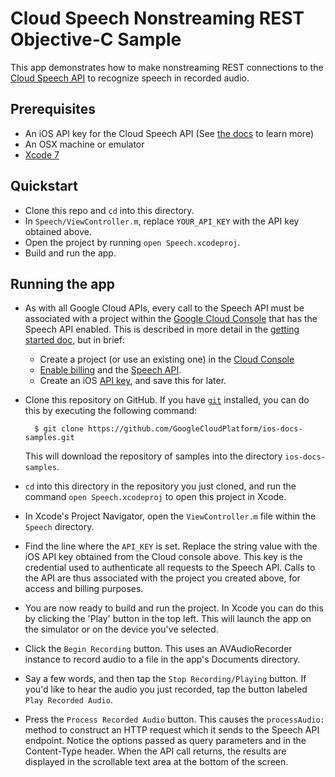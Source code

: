 # Cloud Speech Nonstreaming REST Objective-C Sample

This app demonstrates how to make nonstreaming REST connections to the [Cloud Speech API](https://cloud.google.com/speech/) to recognize speech in recorded audio.

## Prerequisites
- An iOS API key for the Cloud Speech API (See
  [the docs][getting-started] to learn more)
- An OSX machine or emulator
- [Xcode 7][xcode]

## Quickstart
- Clone this repo and `cd` into this directory.
- In `Speech/ViewController.m`, replace `YOUR_API_KEY` with the API key obtained above.
- Open the project by running `open Speech.xcodeproj`.
- Build and run the app.


## Running the app

- As with all Google Cloud APIs, every call to the Speech API must be associated
  with a project within the [Google Cloud Console][cloud-console] that has the
  Speech API enabled. This is described in more detail in the [getting started
  doc][getting-started], but in brief:
  - Create a project (or use an existing one) in the [Cloud
    Console][cloud-console]
  - [Enable billing][billing] and the [Speech API][enable-speech].
  - Create an iOS [API key][api-key], and save this for later.

- Clone this repository on GitHub. If you have [`git`][git] installed, you can do this by executing the following command:

        $ git clone https://github.com/GoogleCloudPlatform/ios-docs-samples.git

    This will download the repository of samples into the directory
    `ios-docs-samples`.

- `cd` into this directory in the repository you just cloned, and run the command `open Speech.xcodeproj` to open this project in Xcode.

- In Xcode's Project Navigator, open the `ViewController.m` file within the `Speech` directory.

- Find the line where the `API_KEY` is set. Replace the string value with the iOS API key obtained from the Cloud console above. This key is the credential used to authenticate all requests to the Speech API. Calls to the API are thus associated with the project you created above, for access and billing purposes.

- You are now ready to build and run the project. In Xcode you can do this by clicking the 'Play' button in the top left. This will launch the app on the simulator or on the device you've selected.

- Click the `Begin Recording` button. This uses an AVAudioRecorder instance to record audio to a file in the app's Documents directory.

- Say a few words, and then tap the `Stop Recording/Playing` button. If you'd like to hear the audio you just recorded, tap the button labeled `Play Recorded Audio`.

- Press the `Process Recorded Audio` button. This causes the `processAudio:` method to construct an HTTP request which it sends to the Speech API endpoint. Notice the options passed as query parameters and in the Content-Type header. When the API call returns, the results are displayed in the scrollable text area at the bottom of the screen.

[getting-started]: https://cloud.google.com/speech/docs/getting-started
[cloud-console]: https://console.cloud.google.com
[git]: https://git-scm.com/
[xcode]: https://developer.apple.com/xcode/
[billing]: https://console.cloud.google.com/billing?project=_
[enable-speech]: https://console.cloud.google.com/apis/api/speech.googleapis.com/overview?project=_
[api-key]: https://console.cloud.google.com/apis/credentials?project=_

